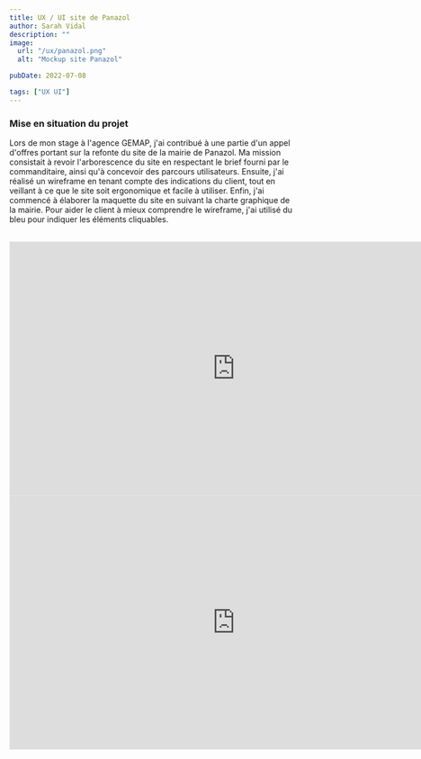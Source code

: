 ```yaml
---
title: UX / UI site de Panazol
author: Sarah Vidal
description: ""
image:
  url: "/ux/panazol.png"
  alt: "Mockup site Panazol"

pubDate: 2022-07-08

tags: ["UX UI"]
---
```


<section class="flex flex-col gap-28">

  <section class="flex flex-col lg:grid lg:grid-cols-2 lg:justify-between gap-28">
    <div class="flex flex-col gap-6 py-6">
      <h3 class="text-2xl sm:text-4xl font-passion">Mise en situation du projet</h3>
      <p class="text-base sm:text-xl">
        Lors de mon stage à l'agence GEMAP, j'ai contribué à une partie d'un appel d'offres portant sur la refonte du site de la mairie de Panazol. Ma mission consistait à revoir l'arborescence du site en respectant le brief fourni par le commanditaire, ainsi qu'à concevoir des parcours utilisateurs. Ensuite, j'ai réalisé un wireframe en tenant compte des indications du client, tout en veillant à ce que le site soit ergonomique et facile à utiliser. Enfin, j'ai commencé à élaborer la maquette du site en suivant la charte graphique de la mairie. Pour aider le client à mieux comprendre le wireframe, j'ai utilisé du bleu pour indiquer les éléments cliquables.
      </p>
    </div>
    <img class="w-full" src="/projet_panazol/arborescence.png" alt="">
  </section>

  <section class="grid grid-cols-1 sm:grid-cols-2 lg:grid-cols-3 gap-8">
    <div class="flex flex-col gap-8">
      <img class="w-full" src="/projet_panazol/accueil.png" alt="">
      <img class="w-full" src="/projet_panazol/agenda.png" alt="">
    </div>
    <img class="w-full lg:col-span-2" src="/projet_panazol/nouvelhabitant.png" alt="">
  </section>

  <section class="flex flex-col items-center gap-8">
    <iframe
      class="w-full md:w-3/4 lg:w-2/3"
      style="border: 1px solid rgba(0, 0, 0, 0.1);"
      width="800"
      height="450"
      src="https://embed.figma.com/proto/bRrG4yNaheKcj0q1TbugLN/Mairie-Panazol?node-id=54-18311&node-type=canvas&scaling=scale-down&content-scaling=fixed&page-id=54%3A18310&starting-point-node-id=54%3A18311&show-proto-sidebar=1&embed-host=share"
      allowfullscreen>
    </iframe>
    <iframe
      class="w-full md:w-3/4 lg:w-2/3"
      style="border: 1px solid rgba(0, 0, 0, 0.1);"
      width="800"
      height="450"
      src="https://embed.figma.com/proto/bRrG4yNaheKcj0q1TbugLN/Mairie-Panazol?node-id=188-18565&node-type=frame&scaling=scale-down&content-scaling=fixed&page-id=188%3A15917&starting-point-node-id=188%3A18565&show-proto-sidebar=1&embed-host=share"
      allowfullscreen>
    </iframe>
  </section>

</section>

